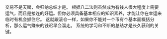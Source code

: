 交易不是天赋，会归纳总结才是。   根据八二法则虽然成为有钱人很大程度上需要运气，而且是接连的好运。但你必须具备基本相应的知识素养，才能让你在幸运来临时有机会抓住它。    这就跟滚仓一样，如果你不能对一个币有个基本面概括分析，那么运气赚来的钱迟早会溜走。  系统的学习和不断的总结才是长久获利的关键。